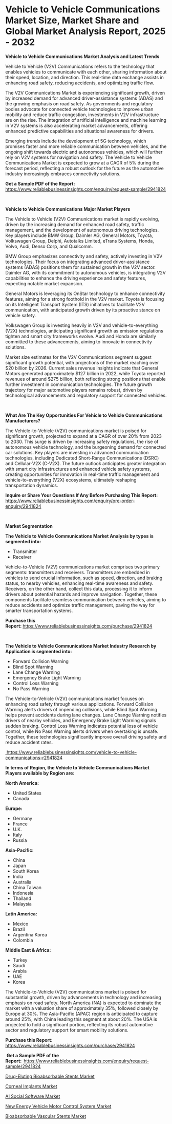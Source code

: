 <p><h1>Vehicle to Vehicle Communications Market Size, Market Share and Global Market Analysis Report, 2025 - 2032</h1></p><p><strong>Vehicle to Vehicle Communications Market Analysis and Latest Trends</strong></p>
<p><p>Vehicle to Vehicle (V2V) Communications refers to the technology that enables vehicles to communicate with each other, sharing information about their speed, location, and direction. This real-time data exchange assists in enhancing road safety, reducing accidents, and optimizing traffic flow. </p><p>The V2V Communications Market is experiencing significant growth, driven by increased demand for advanced driver-assistance systems (ADAS) and the growing emphasis on road safety. As governments and regulatory bodies advocate for connected vehicle technologies to improve urban mobility and reduce traffic congestion, investments in V2V infrastructure are on the rise. The integration of artificial intelligence and machine learning in V2V systems is also accelerating market advancements, offering enhanced predictive capabilities and situational awareness for drivers.</p><p>Emerging trends include the development of 5G technology, which promises faster and more reliable communication between vehicles, and the ongoing shift towards electric and autonomous vehicles, which will further rely on V2V systems for navigation and safety. The Vehicle to Vehicle Communications Market is expected to grow at a CAGR of 5% during the forecast period, reflecting a robust outlook for the future as the automotive industry increasingly embraces connectivity solutions.</p></p>
<p><strong>Get a Sample PDF of the Report:&nbsp;</strong> <a href="https://www.reliablebusinessinsights.com/enquiry/request-sample/2941824?utm_campaign=1138&utm_medium=2&utm_source=Github&utm_content=ia&utm_term=15032025&utm_id=vehicle-to-vehicle-communications">https://www.reliablebusinessinsights.com/enquiry/request-sample/2941824</a></p>
<p>&nbsp;</p>
<p><strong>Vehicle to Vehicle Communications Major Market Players</strong></p>
<p><p>The Vehicle to Vehicle (V2V) Communications market is rapidly evolving, driven by the increasing demand for enhanced road safety, traffic management, and the development of autonomous driving technologies. Key players include BMW Group, Daimler AG, General Motors, Toyota, Volkswagen Group, Delphi, Autotalks Limited, eTrans Systems, Honda, Volvo, Audi, Denso Corp, and Qualcomm.</p><p>BMW Group emphasizes connectivity and safety, actively investing in V2V technologies. Their focus on integrating advanced driver-assistance systems (ADAS) positions them for sustained growth in the V2V sector. Daimler AG, with its commitment to autonomous vehicles, is integrating V2V capabilities to enhance the driving experience and safety features, expecting notable market expansion.</p><p>General Motors is leveraging its OnStar technology to enhance connectivity features, aiming for a strong foothold in the V2V market. Toyota is focusing on its Intelligent Transport System (ITS) initiatives to facilitate V2V communication, with anticipated growth driven by its proactive stance on vehicle safety.</p><p>Volkswagen Group is investing heavily in V2V and vehicle-to-everything (V2X) technologies, anticipating significant growth as emission regulations tighten and smart city frameworks evolve. Audi and Honda are similarly committed to these advancements, aiming to innovate in connectivity solutions.</p><p>Market size estimates for the V2V Communications segment suggest significant growth potential, with projections of the market reaching over $20 billion by 2026. Current sales revenue insights indicate that General Motors generated approximately $127 billion in 2022, while Toyota reported revenues of around $275 billion, both reflecting strong positions that enable further investment in communication technologies. The future growth trajectory for major automotive players remains robust, driven by technological advancements and regulatory support for connected vehicles.</p></p>
<p>&nbsp;</p>
<p><strong>What Are The Key Opportunities For Vehicle to Vehicle Communications Manufacturers?</strong></p>
<p><p>The Vehicle-to-Vehicle (V2V) communications market is poised for significant growth, projected to expand at a CAGR of over 20% from 2023 to 2030. This surge is driven by increasing safety regulations, the rise of autonomous vehicle technology, and the burgeoning demand for connected car solutions. Key players are investing in advanced communication technologies, including Dedicated Short-Range Communications (DSRC) and Cellular-V2X (C-V2X). The future outlook anticipates greater integration with smart city infrastructures and enhanced vehicle safety systems, creating opportunities for innovation in real-time traffic management and vehicle-to-everything (V2X) ecosystems, ultimately reshaping transportation dynamics.</p></p>
<p><strong>Inquire or Share Your Questions If Any Before Purchasing This Report:</strong> <a href="https://www.reliablebusinessinsights.com/enquiry/pre-order-enquiry/2941824?utm_campaign=1138&utm_medium=2&utm_source=Github&utm_content=ia&utm_term=15032025&utm_id=vehicle-to-vehicle-communications">https://www.reliablebusinessinsights.com/enquiry/pre-order-enquiry/2941824</a></p>
<p>&nbsp;</p>
<p><strong>Market Segmentation</strong></p>
<p><strong>The Vehicle to Vehicle Communications Market Analysis by types is segmented into:</strong></p>
<p><ul><li>Transmitter</li><li>Receiver</li></ul></p>
<p><p>Vehicle-to-Vehicle (V2V) communications market comprises two primary segments: transmitters and receivers. Transmitters are embedded in vehicles to send crucial information, such as speed, direction, and braking status, to nearby vehicles, enhancing real-time awareness and safety. Receivers, on the other hand, collect this data, processing it to inform drivers about potential hazards and improve navigation. Together, these components facilitate seamless communication between vehicles, aiming to reduce accidents and optimize traffic management, paving the way for smarter transportation systems.</p></p>
<p><strong>Purchase this Report:&nbsp;</strong><a href="https://www.reliablebusinessinsights.com/purchase/2941824?utm_campaign=1138&utm_medium=2&utm_source=Github&utm_content=ia&utm_term=15032025&utm_id=vehicle-to-vehicle-communications">https://www.reliablebusinessinsights.com/purchase/2941824</a></p>
<p>&nbsp;</p>
<p><strong>The Vehicle to Vehicle Communications Market Industry Research by Application is segmented into:</strong></p>
<p><ul><li>Forward Collision Warning</li><li>Blind Spot Warning</li><li>Lane Change Warning</li><li>Emergency Brake Light Warning</li><li>Control Loss Warning</li><li>No Pass Warning</li></ul></p>
<p><p>The Vehicle-to-Vehicle (V2V) communications market focuses on enhancing road safety through various applications. Forward Collision Warning alerts drivers of impending collisions, while Blind Spot Warning helps prevent accidents during lane changes. Lane Change Warning notifies drivers of nearby vehicles, and Emergency Brake Light Warning signals sudden braking. Control Loss Warning indicates potential loss of vehicle control, while No Pass Warning alerts drivers when overtaking is unsafe. Together, these technologies significantly improve overall driving safety and reduce accident rates.</p></p>
<p><a href="https://www.reliablebusinessinsights.com/vehicle-to-vehicle-communications-r2941824?utm_campaign=1138&utm_medium=2&utm_source=Github&utm_content=ia&utm_term=15032025&utm_id=vehicle-to-vehicle-communications">&nbsp;https://www.reliablebusinessinsights.com/vehicle-to-vehicle-communications-r2941824</a></p>
<p><strong>In terms of Region, the Vehicle to Vehicle Communications Market Players available by Region are:</strong></p>
<p>
    <p> <strong> North America: </strong>
        <ul>
            <li>United States</li>
            <li>Canada</li>
        </ul>
        </p> 
    <p> <strong> Europe: </strong>
        <ul>
            <li>Germany</li>
            <li>France</li>
            <li>U.K.</li>
            <li>Italy</li>
            <li>Russia</li>
        </ul>
        </p> 
    <p> <strong> Asia-Pacific: </strong>
        <ul>
            <li>China</li>
            <li>Japan</li>
            <li>South Korea</li>
            <li>India</li>
            <li>Australia</li>
            <li>China Taiwan</li>
            <li>Indonesia</li>
            <li>Thailand</li>
            <li>Malaysia</li>
        </ul>
        </p> 
    <p> <strong> Latin America: </strong>
        <ul>
            <li>Mexico</li>
            <li>Brazil</li>
            <li>Argentina Korea</li>
            <li>Colombia</li>
        </ul>
        </p> 
    <p> <strong> Middle East & Africa: </strong>
        <ul>
            <li>Turkey</li>
            <li>Saudi</li>
            <li>Arabia</li>
            <li>UAE</li>
            <li>Korea</li>
        </ul>
    </p>
    </p>
<p><p>The Vehicle-to-Vehicle (V2V) communications market is poised for substantial growth, driven by advancements in technology and increasing emphasis on road safety. North America (NA) is expected to dominate the market with a valuation share of approximately 35%, followed closely by Europe at 30%. The Asia-Pacific (APAC) region is anticipated to capture around 25%, with China leading this segment at about 20%. The USA is projected to hold a significant portion, reflecting its robust automotive sector and regulatory support for smart mobility solutions.</p></p>
<p><strong>Purchase this Report: </strong><a href="https://www.reliablebusinessinsights.com/purchase/2941824?utm_campaign=1138&utm_medium=2&utm_source=Github&utm_content=ia&utm_term=15032025&utm_id=vehicle-to-vehicle-communications">https://www.reliablebusinessinsights.com/purchase/2941824</a></p>
<p>&nbsp;<strong>Get a Sample PDF of the Report:&nbsp;&nbsp;</strong><a href="https://www.reliablebusinessinsights.com/enquiry/request-sample/2941824?utm_campaign=1138&utm_medium=2&utm_source=Github&utm_content=ia&utm_term=15032025&utm_id=vehicle-to-vehicle-communications">https://www.reliablebusinessinsights.com/enquiry/request-sample/2941824</a></p>
<p><strong></strong></p>
<p><p><a href="https://github.com/tandepinho3p/Market-Research-Report-List-1/blob/main/drug-eluting-bioabsorbable-stents-market.md?utm_campaign=1138&utm_medium=2&utm_source=Github&utm_content=ia&utm_term=15032025&utm_id=vehicle-to-vehicle-communications">Drug-Eluting Bioabsorbable Stents Market</a></p><p><a href="https://github.com/totrisammir/Market-Research-Report-List-1/blob/main/corneal-implants-market.md?utm_campaign=1138&utm_medium=2&utm_source=Github&utm_content=ia&utm_term=15032025&utm_id=vehicle-to-vehicle-communications">Corneal Implants Market</a></p><p><a href="https://github.com/bhuraoutenc8/Market-Research-Report-List-1/blob/main/ai-social-software-market.md?utm_campaign=1138&utm_medium=2&utm_source=Github&utm_content=ia&utm_term=15032025&utm_id=vehicle-to-vehicle-communications">AI Social Software Market</a></p><p><a href="https://github.com/guyerkanakwu/Market-Research-Report-List-1/blob/main/new-energy-vehicle-motor-control-system-market.md?utm_campaign=1138&utm_medium=2&utm_source=Github&utm_content=ia&utm_term=15032025&utm_id=vehicle-to-vehicle-communications">New Energy Vehicle Motor Control System Market</a></p><p><a href="https://github.com/syskamazucqa/Market-Research-Report-List-1/blob/main/bioabsorbable-vascular-stents-market.md?utm_campaign=1138&utm_medium=2&utm_source=Github&utm_content=ia&utm_term=15032025&utm_id=vehicle-to-vehicle-communications">Bioabsorbable Vascular Stents Market</a></p></p>